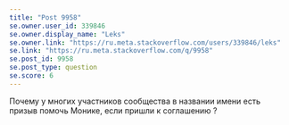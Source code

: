 ```yaml
---
title: "Post 9958"
se.owner.user_id: 339846
se.owner.display_name: "Leks"
se.owner.link: "https://ru.meta.stackoverflow.com/users/339846/leks"
se.link: "https://ru.meta.stackoverflow.com/q/9958"
se.post_id: 9958
se.post_type: question
se.score: 6
---
```

<p>Почему у многих участников сообщества в названии имени есть призыв помочь Монике, если пришли к соглашению ?</p>
